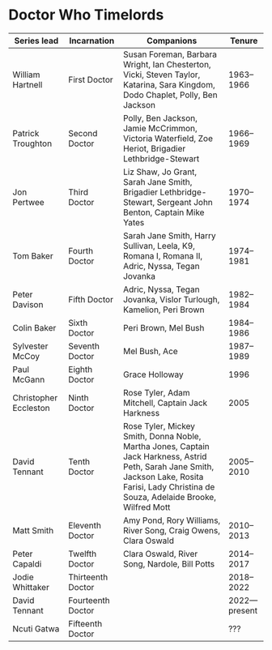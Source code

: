 # Doctor Who Timelords

| Series lead | Incarnation | Companions | Tenure |
|-------------|-------------|------------|--------|
| William Hartnell | First Doctor | Susan Foreman, Barbara Wright, Ian Chesterton, Vicki, Steven Taylor, Katarina, Sara Kingdom, Dodo Chaplet, Polly, Ben Jackson | 1963–1966 |
| Patrick Troughton | Second Doctor |Polly, Ben Jackson, Jamie McCrimmon, Victoria Waterfield,  Zoe Heriot,  Brigadier Lethbridge-Stewart | 1966–1969 |
| Jon Pertwee | Third Doctor | Liz Shaw, Jo Grant, Sarah Jane Smith, Brigadier Lethbridge-Stewart, Sergeant John Benton, Captain Mike Yates | 1970–1974 |
| Tom Baker | Fourth Doctor | Sarah Jane Smith, Harry Sullivan, Leela, K9, Romana I, Romana II, Adric, Nyssa, Tegan Jovanka | 1974–1981 | 
| Peter Davison | Fifth Doctor | Adric, Nyssa, Tegan Jovanka, Vislor Turlough, Kamelion, Peri Brown | 1982–1984 |
| Colin Baker | Sixth Doctor | Peri Brown, Mel Bush | 1984–1986 |
| Sylvester McCoy | Seventh Doctor | Mel Bush, Ace | 1987–1989 |
| Paul McGann | Eighth Doctor | Grace Holloway | 1996 | 
| Christopher Eccleston | Ninth Doctor | Rose Tyler, Adam Mitchell, Captain Jack Harkness | 2005 |
| David Tennant | Tenth Doctor | Rose Tyler, Mickey Smith, Donna Noble, Martha Jones, Captain Jack Harkness, Astrid Peth, Sarah Jane Smith, Jackson Lake, Rosita Farisi, Lady Christina de Souza, Adelaide Brooke, Wilfred Mott | 2005–2010 | 
| Matt Smith | Eleventh Doctor | Amy Pond, Rory Williams, River Song, Craig Owens, Clara Oswald | 2010–2013 | 
| Peter Capaldi | Twelfth Doctor | Clara Oswald, River Song, Nardole, Bill Potts | 2014–2017 |
| Jodie Whittaker | Thirteenth Doctor || 2018–2022 |
| David Tennant | Fourteenth Doctor || 2022—present |
| Ncuti Gatwa | Fifteenth Doctor || ??? |
